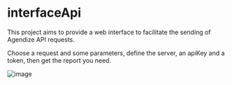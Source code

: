 # interfaceApi

This project aims to provide a web interface to facilitate the sending of Agendize API requests.

Choose a request and some parameters, define the server, an apiKey and a token, then get the report you need.

![image](https://user-images.githubusercontent.com/49950054/115012065-a767df80-9eaf-11eb-85ab-812d9ee0d67a.png)
